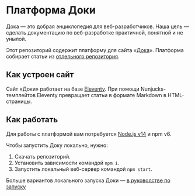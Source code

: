 # Платформа Доки

Дока — это добрая энциклопедия для веб-разработчиков. Наша цель — сделать документацию по веб-разработке практичной, понятной и не унылой.

Этот репозиторий содержит платформу для сайта «[Дока](https://y-doka.site/)». Платформа собирает статьи из [отдельного репозитория](https://github.com/y-doka/content).

## Как устроен сайт

Сайт «Доки» работает на базе [Eleventy](https://www.11ty.dev). При помощи Nunjucks-темплейтов Eleventy превращает статьи в формате Markdown в HTML-страницы.

## Как работать

Для работы с платформой вам потребуется [Node.js v14](https://nodejs.org/en/) и npm v6.

Чтобы запустить Доку локально, нужно:

1. Скачать репозиторий.
1. Установить зависимости командой `npm i`.
1. Запустить локальный веб-сервер командой `npm start`.

Больше вариантов локального запуска Доки — [в руководстве по запуску](docs/how-to-run.md)
